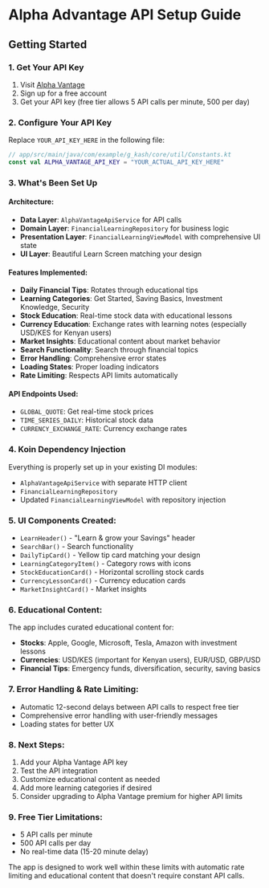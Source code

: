 # Alpha Advantage API Setup Guide

## Getting Started

### 1. Get Your API Key
1. Visit [Alpha Vantage](https://www.alphavantage.co/support/#api-key)
2. Sign up for a free account
3. Get your API key (free tier allows 5 API calls per minute, 500 per day)

### 2. Configure Your API Key
Replace `YOUR_API_KEY_HERE` in the following file:
```kotlin
// app/src/main/java/com/example/g_kash/core/util/Constants.kt
const val ALPHA_VANTAGE_API_KEY = "YOUR_ACTUAL_API_KEY_HERE"
```

### 3. What's Been Set Up

#### Architecture:
- **Data Layer**: `AlphaVantageApiService` for API calls
- **Domain Layer**: `FinancialLearningRepository` for business logic
- **Presentation Layer**: `FinancialLearningViewModel` with comprehensive UI state
- **UI Layer**: Beautiful Learn Screen matching your design

#### Features Implemented:
- **Daily Financial Tips**: Rotates through educational tips
- **Learning Categories**: Get Started, Saving Basics, Investment Knowledge, Security
- **Stock Education**: Real-time stock data with educational lessons
- **Currency Education**: Exchange rates with learning notes (especially USD/KES for Kenyan users)
- **Market Insights**: Educational content about market behavior
- **Search Functionality**: Search through financial topics
- **Error Handling**: Comprehensive error states
- **Loading States**: Proper loading indicators
- **Rate Limiting**: Respects API limits automatically

#### API Endpoints Used:
- `GLOBAL_QUOTE`: Get real-time stock prices
- `TIME_SERIES_DAILY`: Historical stock data
- `CURRENCY_EXCHANGE_RATE`: Currency exchange rates

### 4. Koin Dependency Injection
Everything is properly set up in your existing DI modules:
- `AlphaVantageApiService` with separate HTTP client
- `FinancialLearningRepository` 
- Updated `FinancialLearningViewModel` with repository injection

### 5. UI Components Created:
- `LearnHeader()` - "Learn & grow your Savings" header
- `SearchBar()` - Search functionality
- `DailyTipCard()` - Yellow tip card matching your design
- `LearningCategoryItem()` - Category rows with icons
- `StockEducationCard()` - Horizontal scrolling stock cards
- `CurrencyLessonCard()` - Currency education cards
- `MarketInsightCard()` - Market insights

### 6. Educational Content:
The app includes curated educational content for:
- **Stocks**: Apple, Google, Microsoft, Tesla, Amazon with investment lessons
- **Currencies**: USD/KES (important for Kenyan users), EUR/USD, GBP/USD
- **Financial Tips**: Emergency funds, diversification, security, saving basics

### 7. Error Handling & Rate Limiting:
- Automatic 12-second delays between API calls to respect free tier
- Comprehensive error handling with user-friendly messages
- Loading states for better UX

### 8. Next Steps:
1. Add your Alpha Vantage API key
2. Test the API integration
3. Customize educational content as needed
4. Add more learning categories if desired
5. Consider upgrading to Alpha Vantage premium for higher API limits

### 9. Free Tier Limitations:
- 5 API calls per minute
- 500 API calls per day
- No real-time data (15-20 minute delay)

The app is designed to work well within these limits with automatic rate limiting and educational content that doesn't require constant API calls.